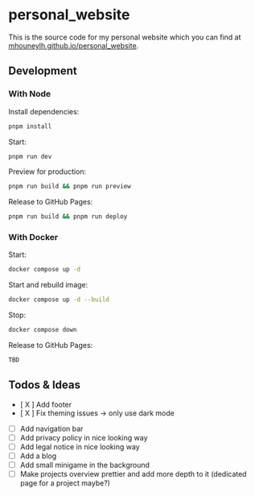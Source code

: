 # personal_website

This is the source code for my personal website which you can find at [mhouneylh.github.io/personal_website](https://mhouneylh.github.io/personal_website).

## Development

### With Node

Install dependencies:

```bash
pnpm install
```

Start:

```bash
pnpm run dev
```

Preview for production:

```bash
pnpm run build && pnpm run preview
```

Release to GitHub Pages:

```bash
pnpm run build && pnpm run deploy
```

### With Docker

Start:

```bash
docker compose up -d
```

Start and rebuild image:

```bash
docker compose up -d --build
```

Stop:

```bash
docker compose down
```

Release to GitHub Pages:

```bash
TBD
```

## Todos & Ideas

- [ X ] Add footer
- [ X ] Fix theming issues -> only use dark mode
- [ ] Add navigation bar
- [ ] Add privacy policy in nice looking way
- [ ] Add legal notice in nice looking way
- [ ] Add a blog
- [ ] Add small minigame in the background
- [ ] Make projects overview prettier and add more depth to it (dedicated page for a project maybe?)
